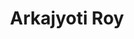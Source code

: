 ---
title: Arkajyoti Roy
role: Undergraduate Student at UCSD<br/> Mathematics

social:
  - icon: envelope
    icon_pack: fas
    link: mailto:aroy@ucsd.edu

_build:
  render: never
  list: always

user_groups:
- Undergraduate Students

weight: -84
---